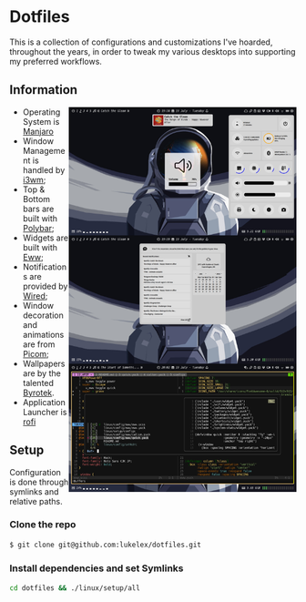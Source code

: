 # Dotfiles

This is a collection of configurations and customizations I've hoarded,
throughout the years, in order to tweak my various desktops into
supporting my preferred workflows.

## Information

<img src="preview.jpg" alt="Rice Showcase" align="right" width="400px">

* Operating System is [Manjaro](https://manjaro.org/)
* Window Management is handled by [i3wm](https://github.com/Airblader/i3);
* Top & Bottom bars are built with [Polybar](https://github.com/polybar/polybar);
* Widgets are built with [Eww](https://github.com/elkowar/eww);
* Notifications are provided by [Wired](https://github.com/Toqozz/wired-notify);
* Window decoration and animations are from [Picom](https://github.com/yshui/picom);
* Wallpapers are by the talented [Byrotek](https://www.patreon.com/byrotek).
* Application Launcher is [rofi](https://github.com/davatorium/rofi)

## Setup

Configuration is done through symlinks and relative paths.

### Clone the repo

```sh
$ git clone git@github.com:lukelex/dotfiles.git
```
### Install dependencies and set Symlinks

```sh
cd dotfiles && ./linux/setup/all
```
